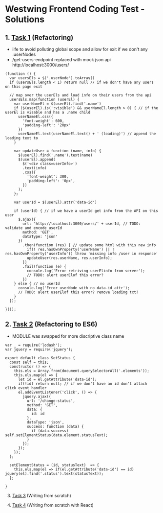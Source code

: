 # Westwing Frontend Coding Test - Solutions 

## 1. [Task 1](solution1/solution1.js) (Refactoring)

+ iife to avoid polluting global scope and allow for exit if we don't any .userNodes
+ /get-users-endpoint replaced with mock json api http://localhost:3000/users/ 

```
(function () {
  var usersEls = $('.userNode').toArray()
  if (usersEls.length < 1) return null // if we don't have any users on this page exit

  // map over the userEls and load info on their users from the api
  usersEls.map(function (userEl) {
    var userNameEl = $(userEl).find('.name')
    if ($(userEl).is(':visible') && userNameEl.length > 0) { // if the userEl is visable and has a .name child
      userNameEl.css({
        'font-weight': 600,
        'padding-left': '20px'
      })
      userNameEl.text(userNameEl.text() + ' (loading)') // append the loading text to
    }

    var updateUser = function (name, info) {
      $(userEl).find('.name').text(name)
      $(userEl).append(
        $('<div class=userInfo>')
        .text(info)
        .css({
          'font-weight': 300,
          'padding-left': '0px',
        })
      );
    };

    var userId = $(userEl).attr('data-id')

    if (userId) { // if we have a userId get info from the API on this user
      $.ajax({
        url: 'http://localhost:3000/users/' + userId, // TODO: validate and encode userId
        method: 'GET',
        dataType: 'json'
      })
        .then(function (res) { // update some html with this new info
          if(! res.hasOwnProperty('userName') || ! res.hasOwnProperty('userInfo')) throw 'missing info /user in responce'
          updateUser(res.userName, res.userInfo);
        })
        .fail(function (e) {
          console.log('Error retriving userElinfo from server');
          // TODO: alert userElof this error?
        })
    } else { // no userId
      console.log('Error userNode with no data-id attr');
      // TODO: alert userElof this error? remove loading txt?
    }
  });

}());

```

## 2. [Task 2](solution2/solution2.js) (Refactoring to ES6)

+ MODULE was swapped for more discriptive class name

```
var _ = require('lodash');
var jquery = require('jquery');

export default class SetStatus {
  const self = this;
  constructor () => {
    this.els = Array.from(document.querySelectorAll('.elements'));
    this.els.map(el => {
      let id = el.getAttribute('data-id');
      if(!id) return null; // if we don't have an id don't attach click event handler
      el.addEventListener('click', () => {
        jquery.ajax({
          url: '/change-status',
          method: 'GET',
          data: {
            id: id
          },
          dataType: 'json',
          success: function (data) {
            if (data.success) self.setElementStatus(data.element.statusText);
          }
        });
      });
    });
  };

  setElementStatus = (id, statusText)  => {
    this.els.map(el => if(el.getAttribute('data-id') == id) jquery(el).find('.status').text(statusText));
  };

}
```
3. [Task 3](task3.md) (Writing from scratch)

4. [Task 4](task4.md) (Writing from scratch with React)
